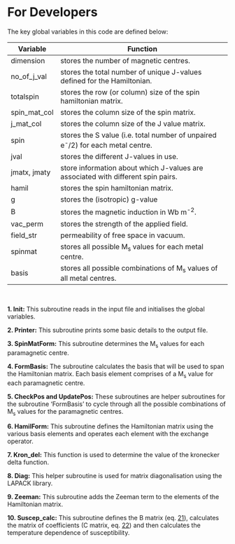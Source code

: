 <html><head></head><body>
<h1>For Developers</h1>

<p>The key global variables in this code are defined below:</p>

<table class="tg">
<thead>
  <tr>
    <th class="tg-amwm">  Variable </th>
    <th class="tg-amwm">  Function </th>
  </tr>
</thead>
<tbody>
  <tr>
    <td class="tg-0lax"> dimension </td>
    <td class="tg-0lax"> stores the number of magnetic centres. </td>
  </tr>
  <tr>
    <td class="tg-0lax"> no_of_j_val </td>
    <td class="tg-0lax"> stores the total number of unique J-values defined for the Hamiltonian. </td>
  </tr>
  <tr>
    <td class="tg-0lax"> totalspin </td>
    <td class="tg-0lax"> stores the row (or column) size of the spin hamiltonian matrix. </td>
  </tr>
  <tr>
    <td class="tg-0lax"> spin_mat_col </td>
    <td class="tg-0lax"> stores the column size of the spin matrix. </td>
  </tr>
  <tr>
    <td class="tg-0lax"> j_mat_col </td>
    <td class="tg-0lax"> stores the column size of the J value matrix. </td>
  </tr>
  <tr>
    <td class="tg-0lax"> spin </td>
    <td class="tg-0lax"> stores the S value (i.e. total number of unpaired e<sup>-</sup>/2) for each metal centre. </td>
  </tr>
  <tr>
    <td class="tg-0lax"> jval </td>
    <td class="tg-0lax"> stores the different J-values in use. </td>
  </tr>
  <tr>
    <td class="tg-0lax"> jmatx, jmaty </td>
    <td class="tg-0lax"> store information about which J-values are associated with different spin pairs. </td>
  </tr>
  <tr>
    <td class="tg-0lax"> hamil </td>
    <td class="tg-0lax"> stores the spin hamiltonian matrix. </td>
  </tr>
  <tr>
    <td class="tg-0lax"> g </td>
    <td class="tg-0lax"> stores the (isotropic) g-value </td>
  </tr>
  <tr>
    <td class="tg-0lax"> B </td>
    <td class="tg-0lax"> stores the magnetic induction in Wb m<sup>-2</sup>. </td>
  </tr>
  <tr>
    <td class="tg-0lax"> vac_perm </td>
    <td class="tg-0lax"> stores the strength of the applied field. </td>
  </tr>
  <tr>
    <td class="tg-0lax"> field_str </td>
    <td class="tg-0lax"> permeability of free space in vacuum. </td>
  </tr>
  <tr>
    <td class="tg-0lax"> spinmat </td>
    <td class="tg-0lax"> stores all possible M<sub>s</sub> values for each metal centre. </td>
  </tr>
  <tr>
    <td class="tg-0lax"> basis </td>
    <td class="tg-0lax"> stores all possible combinations of M<sub>s</sub> values of all metal centres. </td>
  </tr>
</tbody>
</table>
<br>

<p><b>1.	Init:</b> This subroutine reads in the input file and initialises the global variables.</p>
<p><b>2.	Printer:</b> This subroutine prints some basic details to the output file.</p>
<p><b>3.	SpinMatForm:</b> This subroutine determines the M<sub>s</sub> values for each paramagnetic centre.</p>
<p><b>4.	FormBasis:</b> The subroutine calculates the basis that will be used to span the Hamiltonian matrix. Each basis element comprises of a 
M<sub>s</sub> value for each paramagnetic centre.</p>
<p><b>5.	CheckPos and UpdatePos:</b> These subroutines are helper subroutines for the subroutine ‘FormBasis’ to cycle through all the possible 
combinations of M<sub>s</sub> values for the paramagnetic centres.</p>
<p><b>6.	HamilForm:</b> This subroutine defines the Hamiltonian matrix using the various basis elements and operates each element with the exchange operator.</p>
<p><b>7.	Kron_del:</b> This function is used to determine the value of the kronecker delta function.</p>
<p><b>8.	Diag:</b> This helper subroutine is used for matrix diagonalisation using the LAPACK library.</p>
<p><b>9.	Zeeman:</b> This subroutine adds the Zeeman term to the elements of the Hamiltonian matrix.</p>
<p><b>10.	Suscep_calc:</b> This subroutine defines the B matrix (eq. <a href="2b_theory#twenty_one" class="showTip twenty_one">21</a>), 
calculates the matrix of coefficients (C matrix, eq. <a href="2b_theory#twenty_two" class="showTip twenty_two">22</a>) 
and then calculates the temperature dependence of susceptibility.</p>

<p></p>


    
</body></html>
